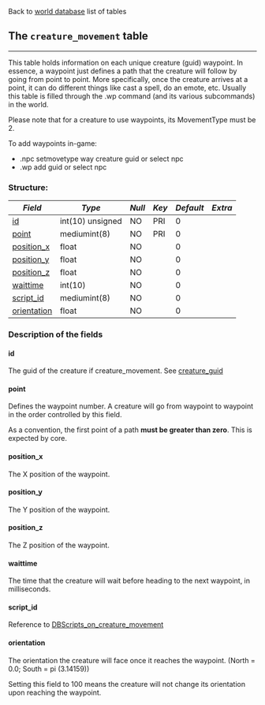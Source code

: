 Back to [world database](https://github.com/cmangos/issues/wiki/mangosdb_struct) list of tables

## The `creature_movement` table
***
This table holds information on each unique creature (guid) waypoint.  In essence, a waypoint just defines a path that the creature will follow by going from point to point. More specifically, once the creature arrives at a point, it can do different things like cast a spell, do an emote, etc. Usually this table is filled through the .wp command (and its various subcommands) in the world.

Please note that for a creature to use waypoints, its MovementType must be 2.

To add waypoints in-game:
- .npc setmovetype way creature guid or select npc
- .wp add guid or select npc

### Structure:

*Field* | *Type* | *Null* | *Key* | *Default* | *Extra*
------------ | ------------- | -----------  | -----------  | -----------  | -----------
[id](https://github.com/cmangos/issues/wiki/creature_movement#id)|int(10) unsigned|NO|PRI|0||
[point](https://github.com/cmangos/issues/wiki/creature_movement#point)|mediumint(8)|NO|PRI|0||
[position_x](https://github.com/cmangos/issues/wiki/creature_movement#position_x)|float|NO||0||
[position_y](https://github.com/cmangos/issues/wiki/creature_movement#position_y)|float|NO||0||
[position_z](https://github.com/cmangos/issues/wiki/creature_movement#position_z)|float|NO||0||
[waittime](https://github.com/cmangos/issues/wiki/creature_movement#waittime)|int(10)|NO||0||
[script_id](https://github.com/cmangos/issues/wiki/creature_movement#script_id)|mediumint(8)|NO||0||
[orientation](https://github.com/cmangos/issues/wiki/creature_movement#orentation)|float|NO||0||


### Description of the fields

#### id
The guid of the creature if creature_movement. See [creature_guid](https://github.com/cmangos/issues/wiki/creature)

#### point

Defines the waypoint number. A creature will go from waypoint to waypoint in the order controlled by this field.

As a convention, the first point of a path **must be greater than zero**. This is expected by core.
#### position&#95;x

The X position of the waypoint.

#### position&#95;y

The Y position of the waypoint.

#### position&#95;z

The Z position of the waypoint.

#### waittime

The time that the creature will wait before heading to the next waypoint, in milliseconds.

#### script&#95;id

Reference to [DBScripts_on_creature_movement](https://github.com/cmangos/issues/wiki/DBScripts_on_creature_movement)

#### orientation

The orientation the creature will face once it reaches the waypoint. 
(North = 0.0; South = pi (3.14159))


Setting this field to 100 means the creature will not change its orientation upon reaching the waypoint.
